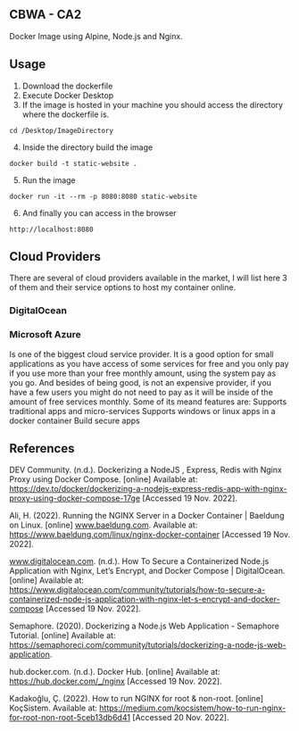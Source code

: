 ## CBWA - CA2
Docker Image using Alpine, Node.js and Nginx.

## Usage
1. Download the dockerfile
2. Execute Docker Desktop
3. If the image is hosted in your machine you should access the directory where the dockerfile is.
``` 
cd /Desktop/ImageDirectory 
```
4. Inside the directory build the image
``` 
docker build -t static-website . 
```
5. Run the image
``` 
docker run -it --rm -p 8080:8080 static-website 
```
6. And finally you can access in the browser
``` 
http://localhost:8080 
```

## Cloud Providers
There are several of cloud providers available in the market, I will list here 3 of them and their service options to host my container online.

### DigitalOcean

### Microsoft Azure
Is one of the biggest cloud service provider. It is a good option for small applications as you have access of some services for free and you only pay if you use more than your free monthly amount, using the system pay as you go. And besides of being good, is not an expensive provider, if you have a few users you might do not need to pay as it will be inside of the amount of free services monthly.
Some of its meand features are:
Supports traditional apps and micro-services
Supports windows or linux apps in a docker container
Build secure apps



## References
DEV Community. (n.d.). Dockerizing a NodeJS , Express, Redis with Nginx Proxy using Docker Compose. [online] Available at: https://dev.to/docker/dockerizing-a-nodejs-express-redis-app-with-nginx-proxy-using-docker-compose-17ge [Accessed 19 Nov. 2022].

‌Ali, H. (2022). Running the NGINX Server in a Docker Container | Baeldung on Linux. [online] www.baeldung.com. Available at: https://www.baeldung.com/linux/nginx-docker-container [Accessed 19 Nov. 2022].

‌www.digitalocean.com. (n.d.). How To Secure a Containerized Node.js Application with Nginx, Let’s Encrypt, and Docker Compose | DigitalOcean. [online] Available at: https://www.digitalocean.com/community/tutorials/how-to-secure-a-containerized-node-js-application-with-nginx-let-s-encrypt-and-docker-compose [Accessed 19 Nov. 2022].

‌Semaphore. (2020). Dockerizing a Node.js Web Application - Semaphore Tutorial. [online] Available at: https://semaphoreci.com/community/tutorials/dockerizing-a-node-js-web-application.

‌hub.docker.com. (n.d.). Docker Hub. [online] Available at: https://hub.docker.com/_/nginx [Accessed 19 Nov. 2022].

‌Kadakoğlu, Ç. (2022). How to run NGINX for root & non-root. [online] KoçSistem. Available at: https://medium.com/kocsistem/how-to-run-nginx-for-root-non-root-5ceb13db6d41 [Accessed 20 Nov. 2022].

‌
